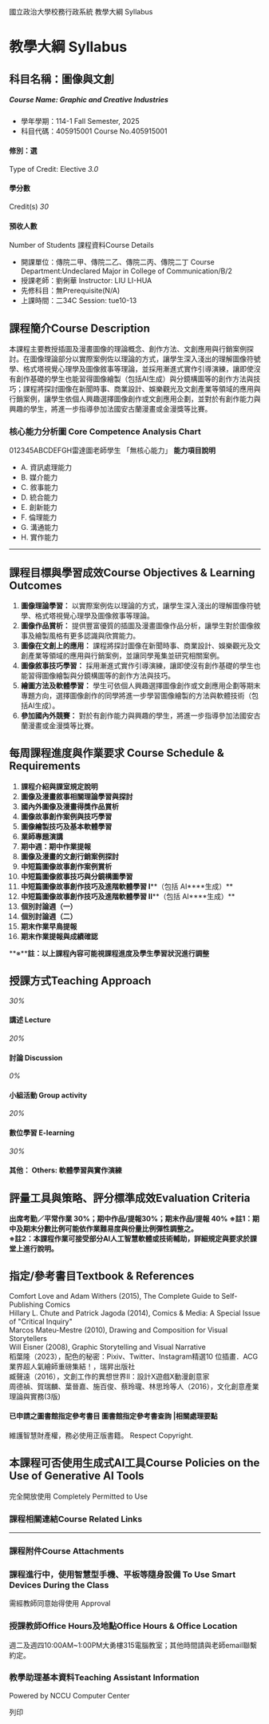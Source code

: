 國立政治大學校務行政系統 教學大綱 Syllabus
# 教學大綱 Syllabus
##  科目名稱：圖像與文創
#####  Course Name: Graphic and Creative Industries
  * 學年學期：114-1 Fall Semester, 2025 
  * 科目代碼：405915001 Course No.405915001


#### 修別：選
Type of Credit: Elective 
_3.0_
#### 學分數
Credit(s)
_30_
#### 預收人數
Number of Students
課程資料Course Details
  * 開課單位：傳院二甲、傳院二乙、傳院二丙、傳院二丁 Course Department:Undeclared Major in College of Communication/B/2 
  * 授課老師：劉俐華 Instructor: LIU LI-HUA 
  * 先修科目：無Prerequisite(N/A)
  * 上課時間：二34C Session: tue10-13


##  課程簡介Course Description
本課程主要教授插圖及漫畫圖像的理論概念、創作方法、文創應用與行銷案例探討。在圖像理論部分以實際案例佐以理論的方式，讓學生深入淺出的理解圖像符號學、格式塔視覺心理學及圖像敘事等理論，並採用漸進式實作引導演練，讓即使沒有創作基礎的學生也能習得圖像繪製（包括AI生成）與分鏡構圖等的創作方法與技巧；課程將探討圖像在新聞時事、商業設計、娛樂觀光及文創產業等領域的應用與行銷案例，讓學生依個人興趣選擇圖像創作或文創應用企劃，並對於有創作能力與興趣的學生，將進一步指導參加法國安古蘭漫畫或金漫獎等比賽。
###  核心能力分析圖 Core Competence Analysis Chart
012345ABCDEFGH雷達圖老師學生
「無核心能力」 
**能力項目說明**
  * A. 資訊處理能力
  * B. 媒介能力
  * C. 敘事能力
  * D. 統合能力
  * E. 創新能力
  * F. 倫理能力
  * G. 溝通能力
  * H. 實作能力


* * *
##  課程目標與學習成效Course Objectives & Learning Outcomes 
  1. **圖像理論學習：** 以實際案例佐以理論的方式，讓學生深入淺出的理解圖像符號學、格式塔視覺心理學及圖像敘事等理論。
  2. **圖像作品賞析：** 提供豐富優質的插圖及漫畫圖像作品分析，讓學生對於圖像敘事及繪製風格有更多認識與欣賞能力。
  3. **圖像在文創上的應用：** 課程將探討圖像在新聞時事、商業設計、娛樂觀光及文創產業等領域的應用與行銷案例，並讓同學蒐集並研究相關案例。
  4. **圖像敘事技巧學習：** 採用漸進式實作引導演練，讓即使沒有創作基礎的學生也能習得圖像繪製與分鏡構圖等的創作方法與技巧。
  5. **繪圖方法及軟體學習：** 學生可依個人興趣選擇圖像創作或文創應用企劃等期末專題方向，選擇圖像創作的同學將進一步學習圖像繪製的方法與軟體技術（包括AI生成）。
  6. **參加國內外競賽：** 對於有創作能力與興趣的學生，將進一步指導參加法國安古蘭漫畫或金漫獎等比賽。


##  每周課程進度與作業要求 Course Schedule & Requirements
  1. **課程介紹與課室規定說明**
  2. **圖像及漫畫敘事相關理論學習與探討**
  3. **國內外圖像及漫畫得獎作品賞析**
  4. **圖像故事創作案例與技巧學習**
  5. **圖像繪製技巧及基本軟體學習**
  6. **業師專題演講**
  7. **期中週：期中作業提報**
  8. **圖像及漫畫的文創行銷案例探討**
  9. **中短篇圖像故事創作案例賞析**
  10. **中短篇圖像敘事技巧與分鏡構圖學習**
  11. **中短篇圖像故事創作技巧及進階軟體學習 I****（包括 AI****生成）**
  12. **中短篇圖像故事創作技巧及進階軟體學習 II****（包括 AI****生成）**
  13. **個別討論週（一）**
  14. **個別討論週（二）**
  15. **期末作業早鳥提報**
  16. **期末作業提報與成績確認**


**※****註：以上課程內容可能視課程進度及學生學習狀況進行調整**
##  授課方式Teaching Approach
_30%_
####  講述 Lecture
_20%_
####  討論 Discussion
_0%_
####  小組活動 Group activity
_20%_
####  數位學習 E-learning
_30%_
####  其他： Others: 軟體學習與實作演練 
##  評量工具與策略、評分標準成效Evaluation Criteria
**出席考勤／平常作業 30%；期中作品/提報30%；期末作品/提報 40%**
**※註****1****：期中及期末分數比例可能依作業難易度與份量比例彈性調整之。**  
**※註****2****：本課程作業可接受部分****AI****人工智慧軟體或技術輔助，詳細規定與要求於課堂上進行說明。**
##  指定/參考書目Textbook & References
Comfort Love and Adam Withers (2015), The Complete Guide to Self-Publishing Comics  
Hillary L. Chute and Patrick Jagoda (2014), Comics & Media: A Special Issue of "Critical Inquiry"  
Marcos Mateu-Mestre (2010), Drawing and Composition for Visual Storytellers  
Will Eisner (2008), Graphic Storytelling and Visual Narrative  
稻葉隆（2023），配色的秘密：Pixiv、Twitter、Instagram精選10 位插畫．ACG 業界超人氣繪師重磅集結！，瑞昇出版社  
臧聲遠（2016），文創工作的異想世界II：設計X遊戲X動漫創意家  
周德禎、賀瑞麟、葉晉嘉、施百俊、蔡玲瓏、林思玲等人（2016），文化創意產業理論與實務(3版)
####  已申請之圖書館指定參考書目  圖書館指定參考書查詢 |相關處理要點
維護智慧財產權，務必使用正版書籍。 Respect Copyright.
##  本課程可否使用生成式AI工具Course Policies on the Use of Generative AI Tools
完全開放使用 Completely Permitted to Use
###  課程相關連結Course Related Links
* * *
###  課程附件Course Attachments
###  課程進行中，使用智慧型手機、平板等隨身設備 To Use Smart Devices During the Class
需經教師同意始得使用  Approval
###  授課教師Office Hours及地點Office Hours & Office Location
週二及週四10:00AM~1:00PM大勇樓315電腦教室；其他時間請與老師email聯繫約定。
###  教學助理基本資料Teaching Assistant Information
Powered by NCCU Computer Center
  
列印
